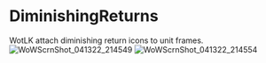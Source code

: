 # DiminishingReturns
WotLK attach diminishing return icons to unit frames.
![WoWScrnShot_041322_214549](https://user-images.githubusercontent.com/78731609/163250771-893add8f-3e9a-4b7e-88e3-ff2e1c20ed18.jpg)
![WoWScrnShot_041322_214554](https://user-images.githubusercontent.com/78731609/163250780-9f90cc15-fa44-4591-99bf-eed2b1121850.jpg)
